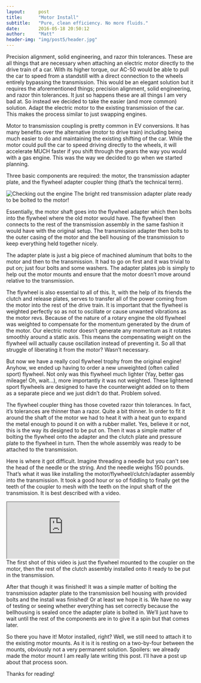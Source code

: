```yaml
---
layout:     post
title:      "Motor Install"
subtitle:   "Pure, clean efficiency. No more fluids."
date:       2016-05-18 20:50:12
author:     "Matt"
header-img: "img/post5/header.jpg"
---
```


<p>Precision alignment, solid engineering, and razor thin tolerances. These are all things that are necessary when attaching an electric motor directly to the drive train of a car. With its higher torque, our AC-50 would be able to pull the car to speed from a standstill with a direct connection to the wheels entirely bypassing the transmission. This would be an elegant solution but it requires the aforementioned things; precision alignment, solid engineering, and razor thin tolerances. It just so happens these are all things I am very bad at. So instead we decided to take the easier (and more common) solution. Adapt the electric motor to the existing transmission of the car. This makes the process similar to just swapping engines.</p>

<p>Motor to transmission coupling is pretty common in EV conversions. It has many benefits over the alternative (motor to drive train) including being much easier to do and maintaining the existing shifting of the car. While the motor could pull the car to speed driving directly to the wheels, it will accelerate MUCH faster if you shift through the gears the way you would with a gas engine. This was the way we decided to go when we started planning.</p>

<p>Three basic components are required: the motor, the transmission adapter plate, and the flywheel adapter coupler thing (that’s the technical term).</p>

<img src="{{ site.baseurl }}/img/post5/post5-1.JPG" alt="Checking out the engine">
<span class="caption text-muted">The bright red transmission adapter plate ready to be bolted to the motor!</span>


<p>Essentially, the motor shaft goes into the flywheel adapter which then bolts into the flywheel where the old motor would have. The flywheel then connects to the rest of the transmission assembly in the same fashion it would have with the original setup. The transmission adapter then bolts to the outer casing of the motor and the bell housing of the transmission to keep everything held together nicely.</p>

<p>The adapter plate is just a big piece of machined aluminum that bolts to the motor and then to the transmission. It had to go on first and it was trivial to put on; just four bolts and some washers. The adapter plates job is simply to help out the motor mounts and ensure that the motor doesn’t move around relative to the transmission.</p>

<p>The flywheel is also essential to all of this. It, with the help of its friends the clutch and release plates, serves to transfer all of the power coming from the motor into the rest of the drive train. It is important that the flywheel is weighted perfectly so as not to oscillate or cause unwanted vibrations as the motor revs. Because of the nature of a rotary engine the old flywheel was weighted to compensate for the momentum generated by the drum of the motor. Our electric motor doesn’t generate any momentum as it rotates smoothly around a static axis. This means the compensating weight on the flywheel will actually cause oscillation instead of preventing it. So all that struggle of liberating it from the motor? Wasn’t necessary.</p>

<p>But now we have a really cool flywheel trophy from the original engine! Anyhow, we ended up having to order a new unweighted (often called sport) flywheel. Not only was this flywheel much lighter (Yay, better gas mileage! Oh, wait...), more importantly it was not weighted. These lightened sport flywheels are designed to have the counterweight added on to them as a separate piece and we just didn’t do that. Problem solved.</p>

<p>The flywheel coupler thing has those coveted razor thin tolerances. In fact, it’s tolerances are thinner than a razor. Quite a bit thinner. In order to fit it around the shaft of the motor we had to heat it with a heat gun to expand the metal enough to pound it on with a rubber mallet. Yes, believe it or not, this is the way its designed to be put on. Then it was a simple matter of bolting the flywheel onto the adapter and the clutch plate and pressure plate to the flywheel in turn. Then the whole assembly was ready to be attached to the transmission.</p>

<p>Here is where it got difficult. Imagine threading a needle but you can't see the head of the needle or the string. And the needle weighs 150 pounds. That’s what it was like installing the motor/flywheel/clutch/adapter assembly into the transmission. It took a good hour or so of fiddling to finally get the teeth of the coupler to mesh with the teeth on the input shaft of the transmission. It is best described with a video.</p>

<div class="embed-responsive embed-responsive-16by9"> <iframe class="embed-responsive-item" src="https://www.youtube.com/embed/VYhemL2Ixyo"></iframe></div>
<span class="caption text-muted">The first shot of this video is just the flywheel mounted to the coupler on the motor, then the rest of the clutch assembly installed onto it ready to be put in the transmission.</span>

<p>After that though it was finished! It was a simple matter of bolting the transmission adapter plate to the transmission bell housing with provided bolts and the install was finished! Or at least we hope it is. We have no way of testing or seeing whether everything has set correctly because the bellhousing is sealed once the adapter plate is bolted in. We’ll just have to wait until the rest of the components are in to give it a spin but that comes later.</p>

<p>So there you have it! Motor installed, right? Well, we still need to attach it to the existing motor mounts. As it is it is resting on a two-by-four between the mounts, obviously not a very permanent solution. Spoilers: we already made the motor mount I am really late writing this post. I’ll have a post up about that process soon. </p>

<p>Thanks for reading!</p>
